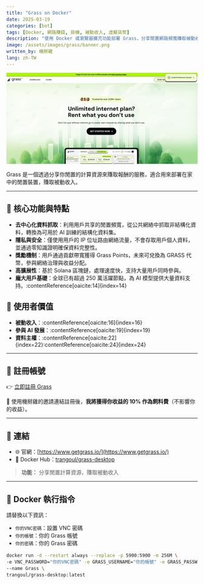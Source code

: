 ```yaml
---
title: "Grass on Docker"
date: 2025-03-19
categories: [bot]
tags: [Docker, 網路賺錢, 掛機, 被動收入, 虛擬貨幣]
description: "使用 Docker 或瀏覽器擴充功能部署 Grass，分享閒置網路頻寬賺取被動收入，支援無頭裝置運行。"
image: /assets/images/grass/banner.png
written_by: 機掰雞
lang: zh-TW
---
```


![Grass 封面圖](/assets/images/grass/banner.png)

Grass 是一個透過分享你閒置的計算資源來賺取報酬的服務，適合用來部署在家中的閒置裝置，賺取被動收入。

---

## 📌 核心功能與特點

- **去中心化資料抓取**：利用用戶共享的閒置頻寬，從公共網絡中抓取非結構化資料，轉換為可用於 AI 訓練的結構化資料集。
- **隱私與安全**：僅使用用戶的 IP 位址路由網絡流量，不會存取用戶個人資料，並通過零知識證明確保資料完整性。
- **獎勵機制**：用戶通過貢獻帶寬獲得 Grass Points，未來可兌換為 GRASS 代幣，參與網絡治理與收益分配。
- **高擴展性**：基於 Solana 區塊鏈，處理速度快，支持大量用戶同時參與。
- **龐大用戶基礎**：全球已有超過 250 萬活躍節點，為 AI 模型提供大量資料支持。:contentReference[oaicite:14]{index=14}

## 🎯 使用者價值

- **被動收入**：:contentReference[oaicite:16]{index=16}
- **參與 AI 發展**：:contentReference[oaicite:19]{index=19}
- **資料主權**：:contentReference[oaicite:22]{index=22}:contentReference[oaicite:24]{index=24}

---

## 📝 註冊帳號

👉 [立即註冊 Grass](https://app.getgrass.io/register/?referralCode=3vuJ8ZYTeL4CNju)

🎉 使用機掰雞的邀請連結註冊後，**我將獲得你收益的 10% 作為飼料費**（不影響你的收益）。

---

## 🔗 連結

- 🌐 官網：[https://www.getgrass.io/](https://www.getgrass.io/)
- 🐳 Docker Hub：[trangoul/grass-desktop](https://hub.docker.com/r/trangoul/grass-desktop)
> **功能：** 分享閒置計算資源，賺取被動收入

---

## 🐳 Docker 執行指令

請替換以下資訊：
- `你的VNC密碼`：設置 VNC 密碼
- `你的帳號`：你的 Grass 帳號
- `你的密碼`：你的 Grass 密碼

```bash
docker run -d --restart always --replace -p 5900:5900 -m 256M \
-e VNC_PASSWORD="你的VNC密碼" -e GRASS_USERNAME="你的帳號" -e GRASS_PASSWORD="你的密碼" \
--name Grass \
trangoul/grass-desktop:latest
```
